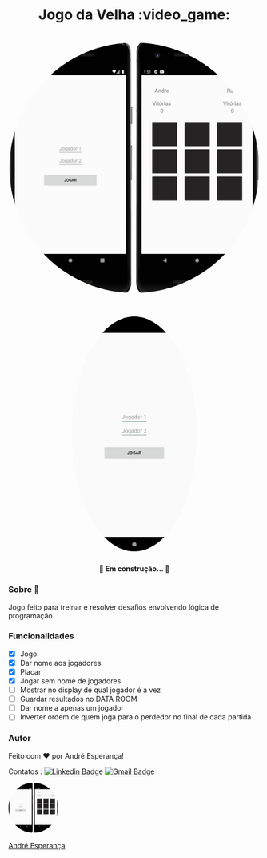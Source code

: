 <h1 align="center">Jogo da Velha :video_game:</h1>


<h1 align="center">
  
   <img style="border-radius: 50%;" src="./assets/collageGamePhoto.jpg" width="500px;" alt=""/>
  
</h1>


<h1 align="center">
  
   <img style="border-radius: 50%;" src="./assets/gifGame.gif" width="250px;" alt=""/>
  
</h1>



<h4 align="center"> 
	🚧   Em construção...  🚧
</h4>

### Sobre :book:
 Jogo feito para treinar e resolver desafios envolvendo lógica de programação.
 
 ### Funcionalidades

- [x] Jogo
- [x] Dar nome aos jogadores
- [x] Placar 
- [x] Jogar sem nome de jogadores
- [ ] Mostrar no display de qual jogador é a vez
- [ ] Guardar resultados no DATA ROOM
- [ ] Dar nome a apenas um jogador
- [ ] Inverter ordem de quem joga para o perdedor no final de cada partida

### Autor


Feito com ❤️ por André Esperança!

Contatos :
[![Linkedin Badge](https://img.shields.io/badge/-André-blue?style=flat-square&logo=Linkedin&logoColor=white&link=https://www.linkedin.com/in/andr%C3%A9-esperan%C3%A7a-34021a235/)](https://www.linkedin.com/in/andr%C3%A9-esperan%C3%A7a-34021a235/) 
[![Gmail Badge](https://img.shields.io/badge/-andreesperanca2010.com-c14438?style=flat-square&logo=Gmail&logoColor=white&link=mailto:andreesperanca2010@gmail.com)](mailto:andreesperanca2010@gmail.com)

<a href="www.google.com">
 <img style="border-radius: 50%;" src="./assets/collageGamePhoto.jpg" width="100px;" alt=""/>
 <br />

  <a href="https://github.com/andreesperanca" title="">André Esperança</a>
